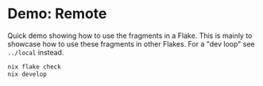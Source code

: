 # Demo: Remote

Quick demo showing how to use the fragments in a Flake. This is mainly to showcase how to use these fragments in other Flakes. For a "dev loop" see `../local` instead.

```sh
nix flake check
nix develop
```
